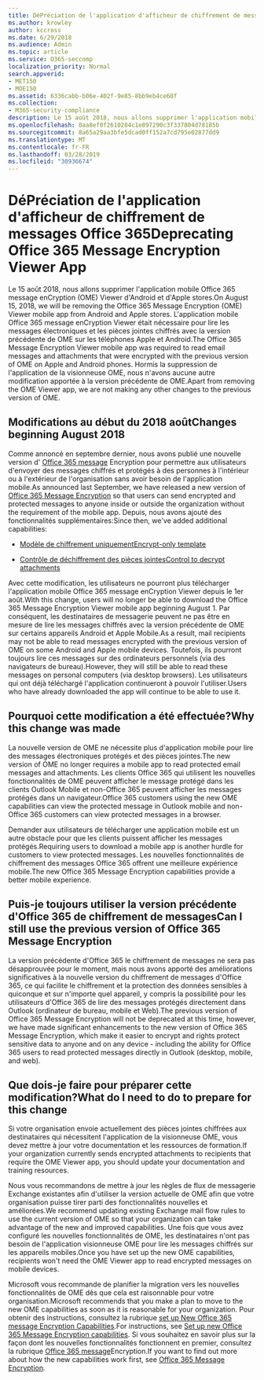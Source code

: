 ```yaml
---
title: DéPréciation de l'application d'afficheur de chiffrement de messages Office 365
ms.author: krowley
author: kccross
ms.date: 6/29/2018
ms.audience: Admin
ms.topic: article
ms.service: O365-seccomp
localization_priority: Normal
search.appverid:
- MET150
- MOE150
ms.assetid: 6336cabb-b06e-402f-9e85-8bb9eb4ce68f
ms.collection:
- M365-security-compliance
description: Le 15 août 2018, nous allons supprimer l'application mobile Office 365 message enCryption (OME) Viewer d'Android et d'Apple stores. L'application mobile Office 365 message enCryption Viewer était nécessaire pour lire les messages électroniques et les pièces jointes chiffrés avec la version précédente de OME sur les téléphones Apple et Android. Hormis la suppression de l'application de la visionneuse OME, nous n'avons aucune autre modification apportée à la version précédente de OME.
ms.openlocfilehash: 0aa8ef0f2610284c1e897290c3f337804d78185b
ms.sourcegitcommit: 8a65a29aa3bfe5dcad0ff152a7cd795e02877dd9
ms.translationtype: MT
ms.contentlocale: fr-FR
ms.lasthandoff: 03/28/2019
ms.locfileid: "30936674"
---
```

# <a name="deprecating-office-365-message-encryption-viewer-app"></a><span data-ttu-id="a9d56-105">DéPréciation de l'application d'afficheur de chiffrement de messages Office 365</span><span class="sxs-lookup"><span data-stu-id="a9d56-105">Deprecating Office 365 Message Encryption Viewer App</span></span>

<span data-ttu-id="a9d56-106">Le 15 août 2018, nous allons supprimer l'application mobile Office 365 message enCryption (OME) Viewer d'Android et d'Apple stores.</span><span class="sxs-lookup"><span data-stu-id="a9d56-106">On August 15, 2018, we will be removing the Office 365 Message Encryption (OME) Viewer mobile app from Android and Apple stores.</span></span> <span data-ttu-id="a9d56-107">L'application mobile Office 365 message enCryption Viewer était nécessaire pour lire les messages électroniques et les pièces jointes chiffrés avec la version précédente de OME sur les téléphones Apple et Android.</span><span class="sxs-lookup"><span data-stu-id="a9d56-107">The Office 365 Message Encryption Viewer mobile app was required to read email messages and attachments that were encrypted with the previous version of OME on Apple and Android phones.</span></span> <span data-ttu-id="a9d56-108">Hormis la suppression de l'application de la visionneuse OME, nous n'avons aucune autre modification apportée à la version précédente de OME.</span><span class="sxs-lookup"><span data-stu-id="a9d56-108">Apart from removing the OME Viewer app, we are not making any other changes to the previous version of OME.</span></span>
  
## <a name="changes-beginning-august-2018"></a><span data-ttu-id="a9d56-109">Modifications au début du 2018 août</span><span class="sxs-lookup"><span data-stu-id="a9d56-109">Changes beginning August 2018</span></span>

<span data-ttu-id="a9d56-110">Comme annoncé en septembre dernier, nous avons publié une nouvelle version d' [Office 365 message](https://aka.ms/ome2017) Encryption pour permettre aux utilisateurs d'envoyer des messages chiffrés et protégés à des personnes à l'intérieur ou à l'extérieur de l'organisation sans avoir besoin de l'application mobile.</span><span class="sxs-lookup"><span data-stu-id="a9d56-110">As announced last September, we have released a new version of [Office 365 Message Encryption](https://aka.ms/ome2017) so that users can send encrypted and protected messages to anyone inside or outside the organization without the requirement of the mobile app.</span></span> <span data-ttu-id="a9d56-111">Depuis, nous avons ajouté des fonctionnalités supplémentaires:</span><span class="sxs-lookup"><span data-stu-id="a9d56-111">Since then, we've added additional capabilities:</span></span> 
  
- [<span data-ttu-id="a9d56-112">Modèle de chiffrement uniquement</span><span class="sxs-lookup"><span data-stu-id="a9d56-112">Encrypt-only template</span></span>](https://aka.ms/encryptonly)
    
- [<span data-ttu-id="a9d56-113">Contrôle de déchiffrement des pièces jointes</span><span class="sxs-lookup"><span data-stu-id="a9d56-113">Control to decrypt attachments</span></span>](https://techcommunity.microsoft.com/t5/Security-Privacy-and-Compliance/Admin-control-for-attachments-now-available-in-Office-365/ba-p/204007)
    
<span data-ttu-id="a9d56-114">Avec cette modification, les utilisateurs ne pourront plus télécharger l'application mobile Office 365 message enCryption Viewer depuis le 1er août.</span><span class="sxs-lookup"><span data-stu-id="a9d56-114">With this change, users will no longer be able to download the Office 365 Message Encryption Viewer mobile app beginning August 1.</span></span> <span data-ttu-id="a9d56-115">Par conséquent, les destinataires de messagerie peuvent ne pas être en mesure de lire les messages chiffrés avec la version précédente de OME sur certains appareils Android et Apple Mobile.</span><span class="sxs-lookup"><span data-stu-id="a9d56-115">As a result, mail recipients may not be able to read messages encrypted with the previous version of OME on some Android and Apple mobile devices.</span></span> <span data-ttu-id="a9d56-116">Toutefois, ils pourront toujours lire ces messages sur des ordinateurs personnels (via des navigateurs de bureau).</span><span class="sxs-lookup"><span data-stu-id="a9d56-116">However, they will still be able to read these messages on personal computers (via desktop browsers).</span></span> <span data-ttu-id="a9d56-117">Les utilisateurs qui ont déjà téléchargé l'application continueront à pouvoir l'utiliser.</span><span class="sxs-lookup"><span data-stu-id="a9d56-117">Users who have already downloaded the app will continue to be able to use it.</span></span>
  
## <a name="why-this-change-was-made"></a><span data-ttu-id="a9d56-118">Pourquoi cette modification a été effectuée?</span><span class="sxs-lookup"><span data-stu-id="a9d56-118">Why this change was made</span></span>

<span data-ttu-id="a9d56-119">La nouvelle version de OME ne nécessite plus d'application mobile pour lire des messages électroniques protégés et des pièces jointes.</span><span class="sxs-lookup"><span data-stu-id="a9d56-119">The new version of OME no longer requires a mobile app to read protected email messages and attachments.</span></span> <span data-ttu-id="a9d56-120">Les clients Office 365 qui utilisent les nouvelles fonctionnalités de OME peuvent afficher le message protégé dans les clients Outlook Mobile et non-Office 365 peuvent afficher les messages protégés dans un navigateur.</span><span class="sxs-lookup"><span data-stu-id="a9d56-120">Office 365 customers using the new OME capabilities can view the protected message in Outlook mobile and non-Office 365 customers can view protected messages in a browser.</span></span>
  
<span data-ttu-id="a9d56-121">Demander aux utilisateurs de télécharger une application mobile est un autre obstacle pour que les clients puissent afficher les messages protégés.</span><span class="sxs-lookup"><span data-stu-id="a9d56-121">Requiring users to download a mobile app is another hurdle for customers to view protected messages.</span></span> <span data-ttu-id="a9d56-122">Les nouvelles fonctionnalités de chiffrement des messages Office 365 offrent une meilleure expérience mobile.</span><span class="sxs-lookup"><span data-stu-id="a9d56-122">The new Office 365 Message Encryption capabilities provide a better mobile experience.</span></span>
  
## <a name="can-i-still-use-the-previous-version-of-office-365-message-encryption"></a><span data-ttu-id="a9d56-123">Puis-je toujours utiliser la version précédente d'Office 365 de chiffrement de messages</span><span class="sxs-lookup"><span data-stu-id="a9d56-123">Can I still use the previous version of Office 365 Message Encryption</span></span>

<span data-ttu-id="a9d56-124">La version précédente d'Office 365 le chiffrement de messages ne sera pas désapprouvée pour le moment, mais nous avons apporté des améliorations significatives à la nouvelle version du chiffrement de messages d'Office 365, ce qui facilite le chiffrement et la protection des données sensibles à quiconque et sur n'importe quel appareil, y compris la possibilité pour les utilisateurs d'Office 365 de lire des messages protégés directement dans Outlook (ordinateur de bureau, mobile et Web).</span><span class="sxs-lookup"><span data-stu-id="a9d56-124">The previous version of Office 365 Message Encryption will not be deprecated at this time, however, we have made significant enhancements to the new version of Office 365 Message Encryption, which make it easier to encrypt and rights protect sensitive data to anyone and on any device - including the ability for Office 365 users to read protected messages directly in Outlook (desktop, mobile, and web).</span></span> 
  
## <a name="what-do-i-need-to-do-to-prepare-for-this-change"></a><span data-ttu-id="a9d56-125">Que dois-je faire pour préparer cette modification?</span><span class="sxs-lookup"><span data-stu-id="a9d56-125">What do I need to do to prepare for this change</span></span>

<span data-ttu-id="a9d56-126">Si votre organisation envoie actuellement des pièces jointes chiffrées aux destinataires qui nécessitent l'application de la visionneuse OME, vous devez mettre à jour votre documentation et les ressources de formation.</span><span class="sxs-lookup"><span data-stu-id="a9d56-126">If your organization currently sends encrypted attachments to recipients that require the OME Viewer app, you should update your documentation and training resources.</span></span>
  
<span data-ttu-id="a9d56-127">Nous vous recommandons de mettre à jour les règles de flux de messagerie Exchange existantes afin d'utiliser la version actuelle de OME afin que votre organisation puisse tirer parti des fonctionnalités nouvelles et améliorées.</span><span class="sxs-lookup"><span data-stu-id="a9d56-127">We recommend updating existing Exchange mail flow rules to use the current version of OME so that your organization can take advantage of the new and improved capabilities.</span></span> <span data-ttu-id="a9d56-128">Une fois que vous avez configuré les nouvelles fonctionnalités de OME, les destinataires n'ont pas besoin de l'application visionneuse OME pour lire les messages chiffrés sur les appareils mobiles.</span><span class="sxs-lookup"><span data-stu-id="a9d56-128">Once you have set up the new OME capabilities, recipients won't need the OME Viewer app to read encrypted messages on mobile devices.</span></span>
  
<span data-ttu-id="a9d56-129">Microsoft vous recommande de planifier la migration vers les nouvelles fonctionnalités de OME dès que cela est raisonnable pour votre organisation.</span><span class="sxs-lookup"><span data-stu-id="a9d56-129">Microsoft recommends that you make a plan to move to the new OME capabilities as soon as it is reasonable for your organization.</span></span> <span data-ttu-id="a9d56-130">Pour obtenir des instructions, consultez la rubrique [set up New Office 365 message Encryption Capabilities](set-up-new-message-encryption-capabilities.md).</span><span class="sxs-lookup"><span data-stu-id="a9d56-130">For instructions, see [Set up new Office 365 Message Encryption capabilities](set-up-new-message-encryption-capabilities.md).</span></span> <span data-ttu-id="a9d56-131">Si vous souhaitez en savoir plus sur la façon dont les nouvelles fonctionnalités fonctionnent en premier, consultez la rubrique [Office 365 message](ome.md)Encryption.</span><span class="sxs-lookup"><span data-stu-id="a9d56-131">If you want to find out more about how the new capabilities work first, see [Office 365 Message Encryption](ome.md).</span></span>
  

